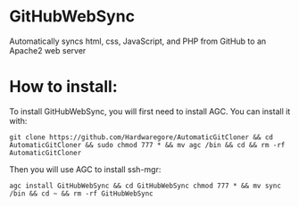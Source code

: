 # GitHubWebSync
Automatically syncs html, css, JavaScript, and PHP from GitHub to an Apache2 web server

# How to install:

To install GitHubWebSync, you will first need to install AGC. You can install it with:

``` shell
git clone https://github.com/Hardwaregore/AutomaticGitCloner && cd AutomaticGitCloner && sudo chmod 777 * && mv agc /bin && cd && rm -rf AutomaticGitCloner
```

Then you will use AGC to install ssh-mgr:

``` shell
agc install GitHubWebSync && cd GitHubWebSync chmod 777 * && mv sync /bin && cd ~ && rm -rf GitHubWebSync
```


